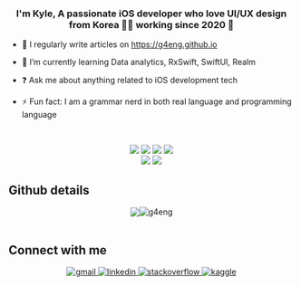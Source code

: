 ### <div align="center">I'm Kyle, A passionate iOS developer who love UI/UX design from Korea 👨‍💻 working since 2020 🚀 </div>  

- 📝 I regularly write articles on https://g4eng.github.io  
 
- 🌱 I’m currently learning Data analytics, RxSwift, SwiftUI, Realm  

- ❓ Ask me about anything related to iOS development tech   
 
- ⚡ Fun fact: I am a grammar nerd in both real language and programming language  

</br>
<p align="center" dir="auto">
<a target="_blank" rel="noopener noreferrer" href="https://camo.githubusercontent.com/b447ce526d7703eb97f721e9e480ec3fab28c882cf968259b026ba1a71f01ee3/68747470733a2f2f696d672e736869656c64732e696f2f62616467652f694f532d3030303030303f7374796c653d666c61742d737175617265266c6f676f3d694f53266c6f676f436f6c6f723d7768697465"><img src="https://camo.githubusercontent.com/b447ce526d7703eb97f721e9e480ec3fab28c882cf968259b026ba1a71f01ee3/68747470733a2f2f696d672e736869656c64732e696f2f62616467652f694f532d3030303030303f7374796c653d666c61742d737175617265266c6f676f3d694f53266c6f676f436f6c6f723d7768697465" data-canonical-src="https://img.shields.io/badge/iOS-000000?style=flat-square&amp;logo=iOS&amp;logoColor=white" style="max-width: 100%;"></a>
<a target="_blank" rel="noopener noreferrer" href="https://camo.githubusercontent.com/70648d4095d4c110b00302c82fe98568da29a3b5a6d39f1b5cd08e6e4c078b53/68747470733a2f2f696d672e736869656c64732e696f2f62616467652f53776966742d4630353133383f7374796c653d666c61742d737175617265266c6f676f3d5377696674266c6f676f436f6c6f723d7768697465"><img src="https://camo.githubusercontent.com/70648d4095d4c110b00302c82fe98568da29a3b5a6d39f1b5cd08e6e4c078b53/68747470733a2f2f696d672e736869656c64732e696f2f62616467652f53776966742d4630353133383f7374796c653d666c61742d737175617265266c6f676f3d5377696674266c6f676f436f6c6f723d7768697465" data-canonical-src="https://img.shields.io/badge/Swift-F05138?style=flat-square&amp;logo=Swift&amp;logoColor=white" style="max-width: 100%;"></a>
<a target="_blank" rel="noopener noreferrer" href="https://camo.githubusercontent.com/e12e7b8b9a34b4c77dd8ad6e6afa150c92ca9f5613dd418a77b1efb615dc441b/68747470733a2f2f696d672e736869656c64732e696f2f62616467652f4f626a656374697665432d4138423943433f7374796c653d666c61742d737175617265266c6f676f3d6a61616161266c6f676f436f6c6f723d7768697465"><img src="https://camo.githubusercontent.com/e12e7b8b9a34b4c77dd8ad6e6afa150c92ca9f5613dd418a77b1efb615dc441b/68747470733a2f2f696d672e736869656c64732e696f2f62616467652f4f626a656374697665432d4138423943433f7374796c653d666c61742d737175617265266c6f676f3d6a61616161266c6f676f436f6c6f723d7768697465" data-canonical-src="https://img.shields.io/badge/ObjectiveC-A8B9CC?style=flat-square&amp;logo=jaaaa&amp;logoColor=white" style="max-width: 100%;"></a>
<a target="_blank" rel="noopener noreferrer" href="https://camo.githubusercontent.com/f572f8eae41a7b561d35d54a2aaa6be7babbb91f91731171a380424d8d90632f/68747470733a2f2f696d672e736869656c64732e696f2f62616467652f58636f64652d3134374546423f7374796c653d666c61742d737175617265266c6f676f3d58636f6465266c6f676f436f6c6f723d7768697465"><img src="https://camo.githubusercontent.com/f572f8eae41a7b561d35d54a2aaa6be7babbb91f91731171a380424d8d90632f/68747470733a2f2f696d672e736869656c64732e696f2f62616467652f58636f64652d3134374546423f7374796c653d666c61742d737175617265266c6f676f3d58636f6465266c6f676f436f6c6f723d7768697465" data-canonical-src="https://img.shields.io/badge/Xcode-147EFB?style=flat-square&amp;logo=Xcode&amp;logoColor=white" style="max-width: 100%;"></a>
<br>
<a target="_blank" rel="noopener noreferrer" href="https://camo.githubusercontent.com/c67368de4e5f51fc09f985554a53b6dee93f89159e4e827eb1482d43e363f962/68747470733a2f2f696d672e736869656c64732e696f2f62616467652f4669676d612d4632344531453f7374796c653d666c61742d737175617265266c6f676f3d4669676d61266c6f676f436f6c6f723d7768697465"><img src="https://camo.githubusercontent.com/c67368de4e5f51fc09f985554a53b6dee93f89159e4e827eb1482d43e363f962/68747470733a2f2f696d672e736869656c64732e696f2f62616467652f4669676d612d4632344531453f7374796c653d666c61742d737175617265266c6f676f3d4669676d61266c6f676f436f6c6f723d7768697465" data-canonical-src="https://img.shields.io/badge/Figma-F24E1E?style=flat-square&amp;logo=Figma&amp;logoColor=white" style="max-width: 100%;"></a>
<a target="_blank" rel="noopener noreferrer" href="https://camo.githubusercontent.com/1101b4601eac65d43fe4a1d2d27f0c23a45c45c7bbc4987766c0231fb7b8a218/68747470733a2f2f696d672e736869656c64732e696f2f62616467652f536b657463682d4637423530303f7374796c653d666c61742d737175617265266c6f676f3d536b65746368266c6f676f436f6c6f723d7768697465"><img src="https://camo.githubusercontent.com/1101b4601eac65d43fe4a1d2d27f0c23a45c45c7bbc4987766c0231fb7b8a218/68747470733a2f2f696d672e736869656c64732e696f2f62616467652f536b657463682d4637423530303f7374796c653d666c61742d737175617265266c6f676f3d536b65746368266c6f676f436f6c6f723d7768697465" data-canonical-src="https://img.shields.io/badge/Sketch-F7B500?style=flat-square&amp;logo=Sketch&amp;logoColor=white" style="max-width: 100%;"></a>
<br/>  

## Github details
<div align="center"><img src="https://github-readme-stats.vercel.app/api?username=g4eng&show_icons=true&count_private=true&hide_border=true" align="center" /><img src="https://github-readme-stats.vercel.app/api/top-langs?username=g4eng&show_icons=true&locale=en&layout=compact" alt="g4eng" align="center"/></div> 

<br/>

## Connect with me  
<div align="center">
<a href="mailto:gaeng1107@gmail.com" target="_blank">
<img src=https://img.shields.io/badge/gmail-%23EA4335.svg?&style=for-the-badge&logo=gmail&logoColor=white alt=gmail style="margin-bottom: 5px;" />
</a>
<a href="https://linkedin.com/in/g4eng" target="_blank">
<img src=https://img.shields.io/badge/linkedin-%231E77B5.svg?&style=for-the-badge&logo=linkedin&logoColor=white alt=linkedin style="margin-bottom: 5px;" />
</a>
<a href="https://stackoverflow.com/users/12522572/kyleyang" target="_blank">
<img src=https://img.shields.io/badge/stackoverflow-%23F28032.svg?&style=for-the-badge&logo=stackoverflow&logoColor=white alt=stackoverflow style="margin-bottom: 5px;" />
</a>
<a href="https://www.kaggle.com/kylemoyang" target="_blank">
<img src=https://img.shields.io/badge/kaggle-%2344BAE8.svg?&style=for-the-badge&logo=kaggle&logoColor=white alt=kaggle style="margin-bottom: 5px;" />
</a>  
</div>  
